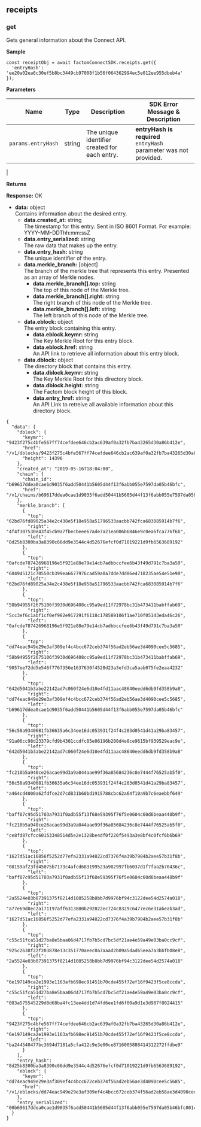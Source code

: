receipts <a name="receipts"></a>
-------
### get <a name="getReceipts"></a>

Gets general information about the Connect API.

**Sample**
```JS
const receiptObj = await factomConnectSDK.receipts.get({
  'entryHash': 'ee20a02ea6c30ef5b8bc3449cb97008f1b56f064362994ec5e012ee955dbeb4a'
});
```

**Parameters**

| **Name**                     | **Type** | **Description**                                                                                                                                                                                                                                                                       | **SDK Error Message & Description**       <img width=400/>                          |
|------------------------------|----------|---------------------------------------------------------------------------------------------------------------------------------------------------------------------------------------------------------------------------------------------------------------------------------------|---------------------------------------------------------------------|
| `params.entryHash`             | string | The unique identifier created for each entry.                                                                                                                                                                                                                            | **entryHash is required** </br> `entryHash` parameter was not provided. |
|


**Returns**

**Response:** OK
-   **data:** object </br> Contains information about the desired entry.
    -   **data.created_at:** string </br> The timestamp for this entry. Sent in ISO 8601 Format. For example: YYYY-MM-DDThh:mm:ssZ
    -   **data.entry_serialized:** string </br> The raw data that makes up the entry.
    -   **data.entry_hash:** string </br> The unique identifier of the entry.
    -   **data.merkle_branch:** [object] </br> The branch of the merkle tree that represents this entry. Presented as an array of Merkle nodes.
        -   **data.merkle_branch[].top:** string </br> The top of this node of the Merkle tree.
        -   **data.merkle_branch[].right:** string </br> The right branch of this node of the Merkle tree.
        -   **data.merkle_branch[].left:** string </br> The left branch of this node of the Merkle tree.
    -   **data.eblock:** object </br> The entry block containing this entry.
        -   **data.eblock.keymr:** string </br> The Key Merkle Root for this entry block.
        -   **data.eblock.href:** string </br> An API link to retrieve all information about this entry block.
    -   **data.dblock:** object </br> The directory block that contains this entry.
        -   **data.dblock.keymr:** string </br> The Key Merkle Root for this directory block.
        -   **data.dblock.height:** string </br> The Factom block height of this block.
        -   **data.entry_href:** string </br> An API Link to retreive all available information about this directory block.


```JS
{
  "data": {
    "dblock": {
      "keymr": "9423f275c4bfe567ff74cefdee646cb2ac639af0a32fb7ba43265d30a86b412e",
      "href": "/v1/dblocks/9423f275c4bfe567ff74cefdee646cb2ac639af0a32fb7ba43265d30a86b412e",
      "height": 14396
    },
    "created_at": "2019-05-16T18:04:00",
    "chain": {
      "chain_id": "b69617ddea0cae1d9035f6add50441b5605d44f13f6abb055e7597da05b46bfc",
      "href": "/v1/chains/b69617ddea0cae1d9035f6add50441b5605d44f13f6abb055e7597da05b46bfc"
    },
    "merkle_branch": [
      {
        "top": "62bd76fd89025a34e2c438e5f18e958a51796533aacbb742fca683085914b7f6",
        "right": "4f4f307530e43f45cb9a7fbecbeee67ade7a21ea006b6846e9c0ea6fca776f6b",
        "left": "8d25b8300ba3a8390c66dd9e3544c4d52676efcf0d71019221d9fb6563689192"
      },
      {
        "top": "0afcde787426968196e5f921e88e79e14cb7adbbccfee6b43f49d791c7ba3a50",
        "right": "604945121c70550cb399ea6677976cad59a0a7dde7dd86e4718235ae54e51e90",
        "left": "62bd76fd89025a34e2c438e5f18e958a51796533aacbb742fca683085914b7f6"
      },
      {
        "top": "58b94955f2675106f3930d696408cc95a9ed11f72978bc31b473411babffab69",
        "right": "5cc3ef6c1abf1cf0ef982e917291f6118c178589106f1ae710f05143eda46c26",
        "left": "0afcde787426968196e5f921e88e79e14cb7adbbccfee6b43f49d791c7ba3a50"
      },
      {
        "top": "dd74eac949e29e3af309ef4c4bcc672ceb374f56ad2eb56ae3d4090cee5c5685",
        "right": "58b94955f2675106f3930d696408cc95a9ed11f72978bc31b473411babffab69",
        "left": "9057ee72dd5e546f7767356e1637630f4528d23a3efd3ca5aab075fe2eaa4232"
      },
      {
        "top": "642d5041b3abe22142ad7c060f24e6d10e4fd11aac48640eedd6db9fd358b9a8",
        "right": "dd74eac949e29e3af309ef4c4bcc672ceb374f56ad2eb56ae3d4090cee5c5685",
        "left": "b69617ddea0cae1d9035f6add50441b5605d44f13f6abb055e7597da05b46bfc"
      },
      {
        "top": "56c50a9340681fb36635a6c34ee16dc053931f24f4c203d0541d41a29ba83457",
        "right": "91a06cc98d23379cfd9b4301ccdfc05e06196b200d4e0ce9615bf939529eac9e",
        "left": "642d5041b3abe22142ad7c060f24e6d10e4fd11aac48640eedd6db9fd358b9a8"
      },
      {
        "top": "fc210b5a940ce26acae99d3a9a044aae99f36a85684236c8e7444f76525ab5f0",
        "right": "56c50a9340681fb36635a6c34ee16dc053931f24f4c203d0541d41a29ba83457",
        "left": "a464cd4000a62fdfce2d7cd831b60bd1915788cbc62a64f10a9b7c6eaebbf649"
      },
      {
        "top": "baff07c95d51703a7931f0adb55f13f68e59395f76f5e0604c60d6beaa448b9f",
        "right": "fc210b5a940ce26acae99d3a9a044aae99f36a85684236c8e7444f76525ab5f0",
        "left": "ce8fd87cfcc60153348514d5e2e1328be4df0f220f5493a3e8bf4c0fcf6b6b69"
      },
      {
        "top": "1627d51ac16856f5252d77efa2331a94822cd7376f4a39b7984b2aee57b31f8b",
        "right": "08159af23fd45075b7173c4afcd683199523a982997fb6037d1f7faa2b70436c",
        "left": "baff07c95d51703a7931f0adb55f13f68e59395f76f5e0604c60d6beaa448b9f"
      },
      {
        "top": "2a5524e03b07391375f8214d1085258b8bb7d9976bf94c3122dee54d2574a018",
        "right": "a77e69d8ec2a171197aff6313880b292022ec724c8329c6477ec6e31abeab3ad",
        "left": "1627d51ac16856f5252d77efa2331a94822cd7376f4a39b7984b2aee57b31f8b"
      },
      {
        "top": "c55c51fca51d27ba8e5baa06d4717fb7b5cd7bc5df21ae4e59a49e03ba0cc9cf",
        "right": "925c2638f22f203878e13c351770aeec0a7aaad2b09a5dad65eea7a3bbfb08e8",
        "left": "2a5524e03b07391375f8214d1085258b8bb7d9976bf94c3122dee54d2574a018"
      },
      {
        "top": "6e197149ca2e1993e1163afb698ec91451b70cde455f72ef16f9423f5ce8ccda",
        "right": "c55c51fca51d27ba8e5baa06d4717fb7b5cd7bc5df21ae4e59a49e03ba0cc9cf",
        "left": "083a575545229d8d68ba4fc13ee4dd1d74fd6ee1fd6f00a9d1e3d987f8024415"
      },
      {
        "top": "9423f275c4bfe567ff74cefdee646cb2ac639af0a32fb7ba43265d30a86b412e",
        "right": "6e197149ca2e1993e1163afb698ec91451b70cde455f72ef16f9423f5ce8ccda",
        "left": "ba244540477bc3694d7181a5cfa412c9e3e00ce8716005888414312272ffdbe9"
      }
    ],
    "entry_hash": "8d25b8300ba3a8390c66dd9e3544c4d52676efcf0d71019221d9fb6563689192",
    "eblock": {
      "keymr": "dd74eac949e29e3af309ef4c4bcc672ceb374f56ad2eb56ae3d4090cee5c5685",
      "href": "/v1/eblocks/dd74eac949e29e3af309ef4c4bcc672ceb374f56ad2eb56ae3d4090cee5c5685"
    },
    "entry_serialized": "00b69617ddea0cae1d9035f6add50441b5605d44f13f6abb055e7597da05b46bfc001c000b4e414143505f3333353633000d696e74727564655f3832333830476964656f6e5f3731303433"
  }
}
```
